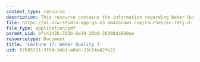 ```yaml
---
content_type: resource
description: This resource contains the information regarding Water Quality I.
file: https://ol-ocw-studio-app-qa.s3.amazonaws.com/courses/ec-701j-d-lab-i-development-fall-2009/076857213f0434b1a0eb23cf4e42fe21_MITEC_701JF09_lec17_nb.pdf
file_type: application/pdf
parent_uid: bfc4142b-703b-6e39-38b0-36308da800ae
resourcetype: Document
title: 'Lecture 17: Water Quality I'
uid: 07685721-3f04-34b1-a0eb-23cf4e42fe21
---
```


